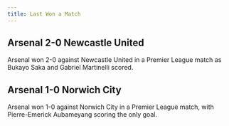 ```yaml
---
title: Last Won a Match
---
```


## Arsenal 2-0 Newcastle United

<!-- datetime: 2021-11-27T12:30:00.000Z -->

Arsenal won 2-0 against Newcastle United in a Premier League match as Bukayo Saka and Gabriel Martinelli scored.

## Arsenal 1-0 Norwich City

<!-- datetime: 2021-09-11T16:00:00.000Z -->

Arsenal won 1-0 against Norwich City in a Premier League match, with Pierre-Emerick Aubameyang scoring the only goal.
